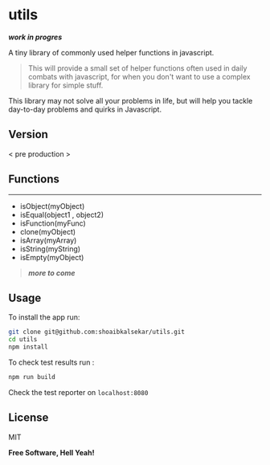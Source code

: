 utils
=====
*****work in progres*****

A tiny library of commonly used helper functions in javascript.

> This will provide a small set of helper functions often used in daily combats with javascript, for when you don't want to use a complex library for simple stuff.

This library may not solve all your problems in life, but will help you tackle day-to-day problems and quirks in Javascript.

Version
----

< pre production >

Functions
----
________
- isObject(myObject)
- isEqual(object1 , object2)
- isFunction(myFunc)
- clone(myObject)
- isArray(myArray)
- isString(myString)
- isEmpty(myObject)

> *****more to come*****

Usage
--------------
To install the app run:
```sh
git clone git@github.com:shoaibkalsekar/utils.git
cd utils
npm install
```

To check test results run :
```sh
npm run build
```
Check the test reporter on ```localhost:8080```

License
----

MIT


**Free Software, Hell Yeah!**